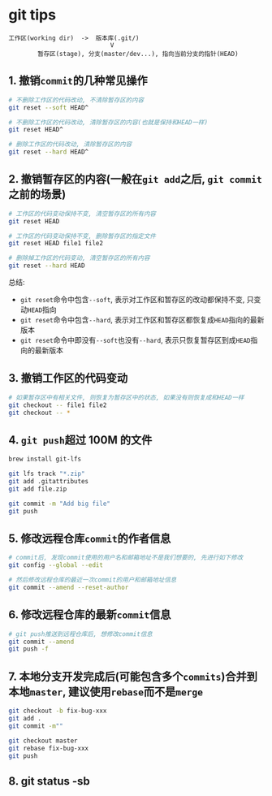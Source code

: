 # git tips

```text
工作区(working dir)  ->  版本库(.git/)
                            V
        暂存区(stage), 分支(master/dev...), 指向当前分支的指针(HEAD)
```

## 1. 撤销`commit`的几种常见操作

```bash
# 不删除工作区的代码改动, 不清除暂存区的内容
git reset --soft HEAD^

# 不删除工作区的代码改动, 清除暂存区的内容(也就是保持和HEAD一样)
git reset HEAD^

# 删除工作区的代码改动, 清除暂存区的内容
git reset --hard HEAD^
```

## 2. 撤销暂存区的内容(一般在`git add`之后, `git commit`之前的场景)

```bash
# 工作区的代码变动保持不变, 清空暂存区的所有内容
git reset HEAD

# 工作区的代码变动保持不变, 删除暂存区的指定文件
git reset HEAD file1 file2

# 删除掉工作区的代码变动, 清空暂存区的所有内容
git reset --hard HEAD
```

总结:

- `git reset`命令中包含`--soft`, 表示对工作区和暂存区的改动都保持不变, 只变动`HEAD`指向
- `git reset`命令中包含`--hard`, 表示对工作区和暂存区都恢复成`HEAD`指向的最新版本
- `git reset`命令中即没有`--soft`也没有`--hard`, 表示只恢复暂存区到成`HEAD`指向的最新版本

## 3. 撤销工作区的代码变动

```bash
# 如果暂存区中有相关文件, 则恢复为暂存区中的状态, 如果没有则恢复成和HEAD一样
git checkout -- file1 file2
git checkout -- *
```

## 4. `git push`超过 100M 的文件

```bash
brew install git-lfs

git lfs track "*.zip"
git add .gitattributes
git add file.zip

git commit -m "Add big file"
git push
```

## 5. 修改远程仓库`commit`的作者信息

```bash
# commit后, 发现commit使用的用户名和邮箱地址不是我们想要的, 先进行如下修改
git config --global --edit

# 然后修改远程仓库的最近一次commit的用户和邮箱地址信息
git commit --amend --reset-author
```

## 6. 修改远程仓库的最新`commit`信息

```bash
# git push推送到远程仓库后, 想修改commit信息
git commit --amend
git push -f
```

## 7. 本地分支开发完成后(可能包含多个`commits`)合并到本地`master`, 建议使用`rebase`而不是`merge`

```bash
git checkout -b fix-bug-xxx
git add .
git commit -m""

git checkout master
git rebase fix-bug-xxx
git push
```

## 8. git status -sb
